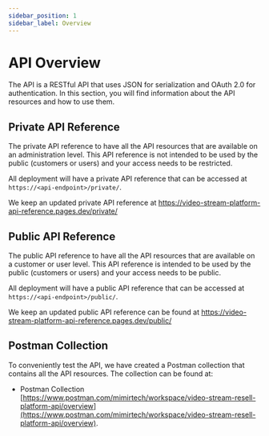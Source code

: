 ```yaml
---
sidebar_position: 1
sidebar_label: Overview
---
```


# API Overview

The API is a RESTful API that uses JSON for serialization and OAuth 2.0 for authentication. In this section, you will find information about the API resources and how to use them.

## Private API Reference

The private API reference to have all the API resources that are available on an administration level. This API reference is not intended to be used by the public (customers or users) and your access needs to be restricted.

All deployment will have a private API reference that can be accessed at `https://<api-endpoint>/private/`.

We keep an updated private API reference at https://video-stream-platform-api-reference.pages.dev/private/

## Public API Reference

The public API reference to have all the API resources that are available on a customer or user level. This API reference is intended to be used by the public (customers or users) and your access needs to be public.

All deployment will have a public API reference that can be accessed at `https://<api-endpoint>/public/`.

We keep an updated public API reference can be found at https://video-stream-platform-api-reference.pages.dev/public/

## Postman Collection

To conveniently test the API, we have created a Postman collection that contains all the API resources. The collection can be found at:

* Postman Collection [https://www.postman.com/mimirtech/workspace/video-stream-resell-platform-api/overview](https://www.postman.com/mimirtech/workspace/video-stream-resell-platform-api/overview).